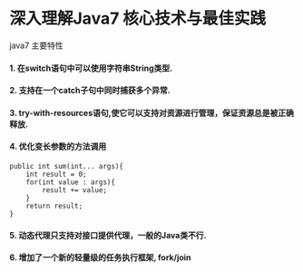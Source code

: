 # 深入理解Java7 核心技术与最佳实践

java7 主要特性

#### 1. 在switch语句中可以使用字符串String类型.

#### 2. 支持在一个catch子句中同时捕获多个异常.

#### 3. try-with-resources语句,使它可以支持对资源进行管理，保证资源总是被正确释放.

#### 4. 优化变长参数的方法调用
```
public int sum(int... args){
    int result = 0;
    for(int value : args){
        result += value;
    }
    return result;
}
```

#### 5. 动态代理只支持对接口提供代理，一般的Java类不行.

#### 6. 增加了一个新的轻量级的任务执行框架, fork/join